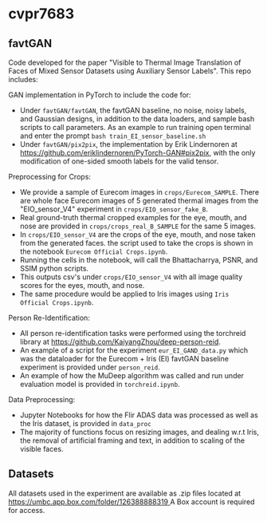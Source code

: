# cvpr7683


<h2>favtGAN</h2>
Code developed for the paper "Visible to Thermal Image Translation of Faces of Mixed Sensor Datasets using Auxiliary Sensor Labels". This repo includes:

<p>

GAN implementation in PyTorch to include the code for:
- Under `favtGAN/favtGAN`, the favtGAN baseline, no noise, noisy labels, and Gaussian designs, in addition to the data loaders, and sample bash scripts to call parameters. As an example to run training open terminal and enter the prompt `bash train_EI_sensor_baseline.sh`
- Under `favtGAN/pix2pix`, the implementation by Erik Lindernoren at https://github.com/eriklindernoren/PyTorch-GAN#pix2pix, with the only modification of one-sided smooth labels for the valid tensor.

Preprocessing for Crops:
- We provide a sample of Eurecom images in `crops/Eurecom_SAMPLE`. There are whole face Eurecom images of 5 generated thermal images from the "EIO_sensor_V4" experiment in `crops/EIO_sensor_fake_B`.
- Real ground-truth thermal cropped examples for the eye, mouth, and nose are provided in `crops/crops_real_B_SAMPLE` for the same 5 images.
- In `crops/EIO_sensor_V4` are the crops of the eye, mouth, and nose taken from the generated faces. the script used to take the crops is shown in the notebook `Eurecom Official Crops.ipynb`.
- Running the cells in the notebook, will call the Bhattacharrya, PSNR, and SSIM python scripts.
- This outputs csv's under `crops/EIO_sensor_V4` with all image quality scores for the eyes, mouth, and nose.
- The same procedure would be applied to Iris images using `Iris Official Crops.ipynb`.

Person Re-Identification:
- All person re-identification tasks were performed using the torchreid library at https://github.com/KaiyangZhou/deep-person-reid.
- An example of a script for the experiment `eur_EI_GAND_data.py` which was the dataloader for the Eurecom + Iris (EI) favtGAN baseline experiment is provided under `person_reid`.
- An example of how the MuDeep algorithm was called and run under evaluation model is provided in `torchreid.ipynb`.

Data Preprocessing:
- Jupyter Notebooks for how the Flir ADAS data was processed as well as the Iris dataset, is provided in `data_proc`
- The majority of functions focus on resizing images, and dealing w.r.t Iris, the removal of artificial framing and text, in addition to scaling of the visible faces.

<h2>Datasets</h2>
All datasets used in the experiment are available as .zip files located at <a href="https://umbc.app.box.com/folder/126388888319"> https://umbc.app.box.com/folder/126388888319 </a> A Box account is required for access.
